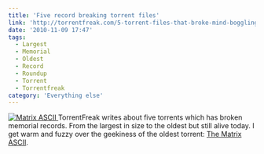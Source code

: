 ```yaml
---
title: 'Five record breaking torrent files'
link: 'http://torrentfreak.com/5-torrent-files-that-broke-mind-boggling-records-101107/'
date: '2010-11-09 17:47'
tags:
  - Largest
  - Memorial
  - Oldest
  - Record
  - Roundup
  - Torrent
  - Torrentfreak
category: 'Everything else'
---
```


[ ![](http://torrentfreak.com/images/matrix%20ascii%20small.gif "Matrix ASCII") ](http://torrentfreak.com/5-torrent-files-that-broke-mind-boggling-records-101107/) TorrentFreak writes about five torrents which has broken memorial records. From the largest in size to the oldest but still alive today. I get warm and fuzzy over the geekiness of the oldest torrent: [The Matrix ASCII](http://onyx.chattanoogastate.edu/~jack/matrix/).
